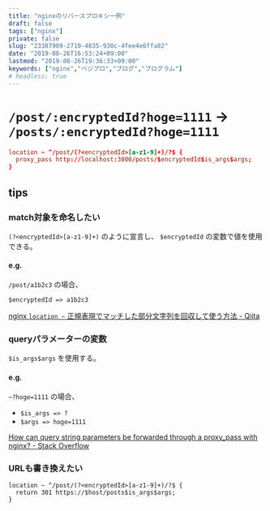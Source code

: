 ```yaml
---
title: "nginxのリバースプロキシ一例"
draft: false
tags: ["nginx"]
private: false
slug: "23387909-2719-4835-930c-4fee4e6ffa82"
date: "2019-08-26T16:53:24+09:00"
lastmod: "2019-08-26T19:36:33+09:00"
keywords: ["nginx","ベジプロ","プログ","プログラム"]
# headless: true
---
```


# `/post/:encryptedId?hoge=1111` -> `/posts/:encryptedId?hoge=1111`
```:nginx.conf
location ~ ^/post/(?<encryptedId>[a-z1-9]+)/?$ {
  proxy_pass http://localhost:3000/posts/$encryptedId$is_args$args;
}
```

## tips
### match対象を命名したい
`(?<encryptedId>[a-z1-9]+)` のように宣言し、 `$encryptedId` の変数で値を使用できる。

#### e.g.
`/post/a1b2c3` の場合、

`$encryptedId => a1b2c3`

[nginx `location ~` 正規表現でマッチした部分文字列を回収して使う方法 - Qiita](https://qiita.com/usagi/items/b90b7fb3e9aa5f528ffc)

### queryパラメーターの変数
`$is_args$args` を使用する。

#### e.g.
`~?hoge=1111` の場合、

* `$is_args => ?`
* `$args => hoge=1111`

[How can query string parameters be forwarded through a proxy_pass with nginx? - Stack Overflow](https://stackoverflow.com/questions/8130692/how-can-query-string-parameters-be-forwarded-through-a-proxy-pass-with-nginx)

### URLも書き換えたい
```
location ~ ^/post/(?<encryptedId>[a-z1-9]+)/?$ {
  return 301 https://$host/posts$is_args$args;
}
```
